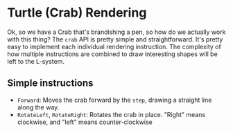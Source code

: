 # Turtle (Crab) Rendering

Ok, so we have a Crab that's brandishing a pen, so how do we actually work with this thing?
The `crab` API is pretty simple and straightforward. It's pretty easy to implement each individual rendering instruction. The complexity of how multiple instructions are combined to draw interesting shapes will be left to the L-system.



## Simple instructions

- `Forward`: Moves the crab forward by the `step`, drawing a straight line along the way.
- `RotateLeft`, `RotateRight`: Rotates the crab in place. "Right" means clockwise, and "left" means counter-clockwise
